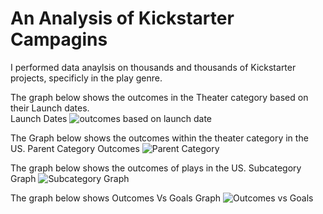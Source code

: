 # An Analysis of Kickstarter Campagins
I performed data anaylsis on thousands and thousands of Kickstarter projects, specificly in the play genre.

The graph below shows the outcomes in the Theater category based on their Launch dates.  
Launch Dates
![outcomes based on launch date](file:///C:/Users/yang3/Desktop/KU%20Data/outcomes%20based%20on%20launch%20date.png)

The Graph below shows the outcomes within the theater category in the US.
Parent Category Outcomes
![Parent Category](file:///C:/Users/yang3/Desktop/KU%20Data/Parent%20Category.png)

The graph below shows the outcomes of plays in the US.
Subcategory Graph
![Subcategory Graph](file:///C:/Users/yang3/Desktop/KU%20Data/Subcategory.png)

The graph below shows 
Outcomes Vs Goals Graph
![Outcomes vs Goals](file:///C:/Users/yang3/Desktop/KU%20Data/outcomes%20vs%20Goals.png)

